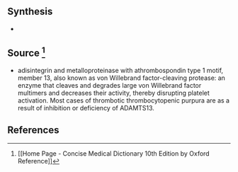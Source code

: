 ## Synthesis
- 
## Source [^1]
- adisintegrin and metalloproteinase with athrombospondin type 1 motif, member 13, also known as von Willebrand factor-cleaving protease: an enzyme that cleaves and degrades large von Willebrand factor multimers and decreases their activity, thereby disrupting platelet activation. Most cases of thrombotic thrombocytopenic purpura are as a result of inhibition or deficiency of ADAMTS13.
## References

[^1]: [[Home Page - Concise Medical Dictionary 10th Edition by Oxford Reference]]